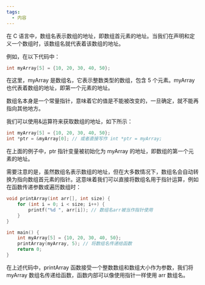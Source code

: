 ```yaml
---
tags:
  - 内容
---
```

 在 C 语言中，数组名表示数组的地址，即数组首元素的地址。当我们在声明和定义一个数组时，该数组名就代表着该数组的地址。

 例如，在以下代码中：

 ```C
 int myArray[5] = {10, 20, 30, 40, 50};
 ```

 在这里，myArray 是数组名，它表示整数类型的数组，包含 5 个元素。myArray 也代表着数组的地址，即第一个元素的地址。

 数组名本身是一个常量指针，意味着它的值是不能被改变的，一旦确定，就不能再指向其他地方。

 我们可以使用&运算符来获取数组的地址，如下所示：

 ```C
 int myArray[5] = {10, 20, 30, 40, 50};
 int *ptr = &myArray[0]; // 或者直接写作 int *ptr = myArray;
 ```

 在上面的例子中，ptr 指针变量被初始化为 myArray 的地址，即数组的第一个元素的地址。

 需要注意的是，虽然数组名表示数组的地址，但在大多数情况下，数组名会自动转换为指向数组首元素的指针。这意味着我们可以直接将数组名用于指针运算，例如在函数传递参数或遍历数组时：

 ```c
 void printArray(int arr[], int size) {
     for (int i = 0; i < size; i++) {
         printf("%d ", arr[i]); // 数组名arr被当作指针使用
     }
 }
 
 int main() {
     int myArray[5] = {10, 20, 30, 40, 50};
     printArray(myArray, 5); // 将数组名传递给函数
     return 0;
 }
 ```

 在上述代码中，printArray 函数接受一个整数数组和数组大小作为参数，我们将 myArray 数组名传递给函数，函数内部可以像使用指针一样使用 arr 数组名。